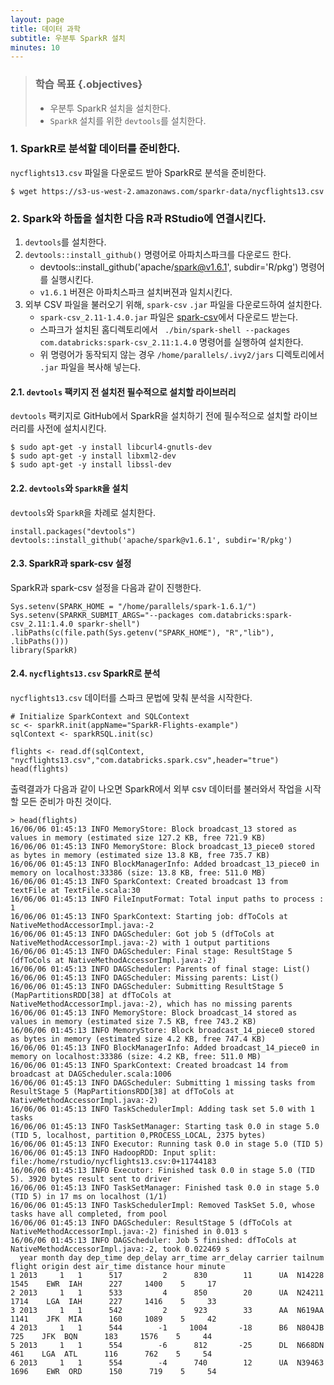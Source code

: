 ```yaml
---
layout: page
title: 데이터 과학
subtitle: 우분투 SparkR 설치
minutes: 10
---
```


> ### 학습 목표 {.objectives}
>
> * 우분투 SparkR 설치을 설치한다.
> * `SparkR` 설치를 위한 `devtools`를 설치한다.


### 1. SparkR로 분석할 데이터를 준비한다.

`nycflights13.csv` 파일을 다운로드 받아 SparkR로 분석을 준비한다.

~~~ {.shell}
$ wget https://s3-us-west-2.amazonaws.com/sparkr-data/nycflights13.csv
~~~

### 2. Spark와 하둡을 설치한 다음 R과 RStudio에 연결시킨다.

1. `devtools`를 설치한다.
1. `devtools::install_github()` 명령어로 아파치스파크를 다운로드 한다.
    * devtools::install_github('apache/spark@v1.6.1', subdir='R/pkg') 명령어를 실행시킨다.
    * `v1.6.1` 버젼은 아파치스파크 설치버젼과 일치시킨다.
1.  외부 CSV 파일을 불러오기 위해, `spark-csv` `.jar` 파일을 다운로드하여 설치한다.
    * `spark-csv_2.11-1.4.0.jar` 파일은 [spark-csv](https://spark-packages.org/package/databricks/spark-csv)에서 다운로드 받는다.
    * 스파크가 설치된 홈디렉토리에서 ` ./bin/spark-shell --packages com.databricks:spark-csv_2.11:1.4.0` 명령어를 실행하여 설치한다.
    * 위 명령어가 동작되지 않는 경우 `/home/parallels/.ivy2/jars` 디렉토리에서 `.jar` 파일을 복사해 넣는다.


#### 2.1. `devtools` 팩키지 전 설치전 필수적으로 설치할 라이브러리

`devtools` 팩키지로 GitHub에서 SparkR을 설치하기 전에 필수적으로 설치할 라이브러리를 사전에 설치시킨다.

~~~ {.shell}
$ sudo apt-get -y install libcurl4-gnutls-dev
$ sudo apt-get -y install libxml2-dev
$ sudo apt-get -y install libssl-dev
~~~

#### 2.2. `devtools`와 `SparkR`을 설치 

`devtools`와 `SparkR`을 차례로 설치한다.

~~~ {.r}
install.packages("devtools")
devtools::install_github('apache/spark@v1.6.1', subdir='R/pkg')
~~~

#### 2.3. SparkR과 spark-csv 설정

SparkR과 spark-csv 설정을 다음과 같이 진행한다.

~~~ {.r}
Sys.setenv(SPARK_HOME = "/home/parallels/spark-1.6.1/")
Sys.setenv(SPARKR_SUBMIT_ARGS="--packages com.databricks:spark-csv_2.11:1.4.0 sparkr-shell")
.libPaths(c(file.path(Sys.getenv("SPARK_HOME"), "R","lib"),  .libPaths()))
library(SparkR)
~~~

#### 2.4. `nycflights13.csv` SparkR로 분석

`nycflights13.csv` 데이터를 스파크 문법에 맞춰 분석을 시작한다.

~~~ {.r}
# Initialize SparkContext and SQLContext
sc <- sparkR.init(appName="SparkR-Flights-example")
sqlContext <- sparkRSQL.init(sc)

flights <- read.df(sqlContext, "nycflights13.csv","com.databricks.spark.csv",header="true")
head(flights)
~~~

출력결과가 다음과 같이 나오면 SparkR에서 외부 csv 데이터를 불러와서 작업을 시작할 모든 준비가 마친 것이다.

~~~ {.output}
> head(flights)
16/06/06 01:45:13 INFO MemoryStore: Block broadcast_13 stored as values in memory (estimated size 127.2 KB, free 721.9 KB)
16/06/06 01:45:13 INFO MemoryStore: Block broadcast_13_piece0 stored as bytes in memory (estimated size 13.8 KB, free 735.7 KB)
16/06/06 01:45:13 INFO BlockManagerInfo: Added broadcast_13_piece0 in memory on localhost:33386 (size: 13.8 KB, free: 511.0 MB)
16/06/06 01:45:13 INFO SparkContext: Created broadcast 13 from textFile at TextFile.scala:30
16/06/06 01:45:13 INFO FileInputFormat: Total input paths to process : 1
16/06/06 01:45:13 INFO SparkContext: Starting job: dfToCols at NativeMethodAccessorImpl.java:-2
16/06/06 01:45:13 INFO DAGScheduler: Got job 5 (dfToCols at NativeMethodAccessorImpl.java:-2) with 1 output partitions
16/06/06 01:45:13 INFO DAGScheduler: Final stage: ResultStage 5 (dfToCols at NativeMethodAccessorImpl.java:-2)
16/06/06 01:45:13 INFO DAGScheduler: Parents of final stage: List()
16/06/06 01:45:13 INFO DAGScheduler: Missing parents: List()
16/06/06 01:45:13 INFO DAGScheduler: Submitting ResultStage 5 (MapPartitionsRDD[38] at dfToCols at NativeMethodAccessorImpl.java:-2), which has no missing parents
16/06/06 01:45:13 INFO MemoryStore: Block broadcast_14 stored as values in memory (estimated size 7.5 KB, free 743.2 KB)
16/06/06 01:45:13 INFO MemoryStore: Block broadcast_14_piece0 stored as bytes in memory (estimated size 4.2 KB, free 747.4 KB)
16/06/06 01:45:13 INFO BlockManagerInfo: Added broadcast_14_piece0 in memory on localhost:33386 (size: 4.2 KB, free: 511.0 MB)
16/06/06 01:45:13 INFO SparkContext: Created broadcast 14 from broadcast at DAGScheduler.scala:1006
16/06/06 01:45:13 INFO DAGScheduler: Submitting 1 missing tasks from ResultStage 5 (MapPartitionsRDD[38] at dfToCols at NativeMethodAccessorImpl.java:-2)
16/06/06 01:45:13 INFO TaskSchedulerImpl: Adding task set 5.0 with 1 tasks
16/06/06 01:45:13 INFO TaskSetManager: Starting task 0.0 in stage 5.0 (TID 5, localhost, partition 0,PROCESS_LOCAL, 2375 bytes)
16/06/06 01:45:13 INFO Executor: Running task 0.0 in stage 5.0 (TID 5)
16/06/06 01:45:13 INFO HadoopRDD: Input split: file:/home/rstudio/nycflights13.csv:0+11744183
16/06/06 01:45:13 INFO Executor: Finished task 0.0 in stage 5.0 (TID 5). 3920 bytes result sent to driver
16/06/06 01:45:13 INFO TaskSetManager: Finished task 0.0 in stage 5.0 (TID 5) in 17 ms on localhost (1/1)
16/06/06 01:45:13 INFO TaskSchedulerImpl: Removed TaskSet 5.0, whose tasks have all completed, from pool 
16/06/06 01:45:13 INFO DAGScheduler: ResultStage 5 (dfToCols at NativeMethodAccessorImpl.java:-2) finished in 0.013 s
16/06/06 01:45:13 INFO DAGScheduler: Job 5 finished: dfToCols at NativeMethodAccessorImpl.java:-2, took 0.022469 s
  year month day dep_time dep_delay arr_time arr_delay carrier tailnum flight origin dest air_time distance hour minute
1 2013     1   1      517         2      830        11      UA  N14228   1545    EWR  IAH      227     1400    5     17
2 2013     1   1      533         4      850        20      UA  N24211   1714    LGA  IAH      227     1416    5     33
3 2013     1   1      542         2      923        33      AA  N619AA   1141    JFK  MIA      160     1089    5     42
4 2013     1   1      544        -1     1004       -18      B6  N804JB    725    JFK  BQN      183     1576    5     44
5 2013     1   1      554        -6      812       -25      DL  N668DN    461    LGA  ATL      116      762    5     54
6 2013     1   1      554        -4      740        12      UA  N39463   1696    EWR  ORD      150      719    5     54
~~~
